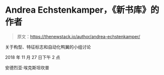 # Andrea Echstenkamper，《新书库》的作者

> 原文：<https://thenewstack.io/author/andrea-echstenkamper/>

关于构型、特征标志和自动化鸭翼的小组讨论

2018 年 11 月 27 日下午 2 点

安德烈亚·埃克斯坦坎普
